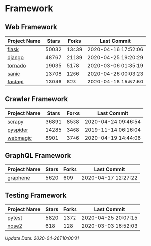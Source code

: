 # Framework

## Web Framework

| Project Name | Stars | Forks | Last Commit |
| ------------ | ----- | ----- | ----------- |
| [flask](https://github.com/pallets/flask) | 50032 | 13439 | 2020-04-16 17:52:06 |
| [django](https://github.com/django/django) | 48767 | 21139 | 2020-04-25 19:20:29 |
| [tornado](https://github.com/tornadoweb/tornado) | 19035 | 5178 | 2020-03-06 01:35:19 |
| [sanic](https://github.com/huge-success/sanic) | 13708 | 1266 | 2020-04-26 00:03:23 |
| [fastapi](https://github.com/tiangolo/fastapi) | 13046 | 828 | 2020-04-18 15:57:50 |

## Crawler Framework

| Project Name | Stars | Forks | Last Commit |
| ------------ | ----- | ----- | ----------- |
| [scrapy](https://github.com/scrapy/scrapy) | 36891 | 8538 | 2020-04-24 09:46:54 |
| [pyspider](https://github.com/binux/pyspider) | 14285 | 3468 | 2019-11-14 06:16:04 |
| [webmagic](https://github.com/code4craft/webmagic) | 8901 | 3746 | 2020-04-19 14:44:06 |

## GraphQL Framework

| Project Name | Stars | Forks | Last Commit |
| ------------ | ----- | ----- | ----------- |
| [graphene](https://github.com/graphql-python/graphene) | 5620 | 609 | 2020-04-17 12:27:22 |

## Testing Framework

| Project Name | Stars | Forks | Last Commit |
| ------------ | ----- | ----- | ----------- |
| [pytest](https://github.com/pytest-dev/pytest) | 5820 | 1372 | 2020-04-25 20:07:15 |
| [nose2](https://github.com/nose-devs/nose2) | 618 | 128 | 2020-03-03 16:52:03 |

*Update Date: 2020-04-26T10:00:31*